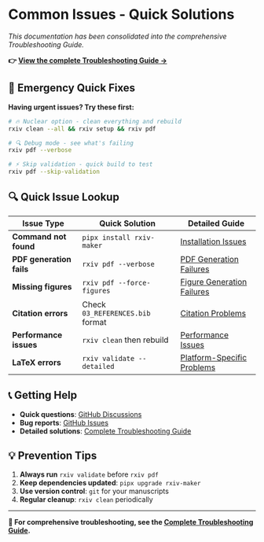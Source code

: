# Common Issues - Quick Solutions

*This documentation has been consolidated into the comprehensive Troubleshooting Guide.*

**👉 [View the complete Troubleshooting Guide →](troubleshooting.md)**

## 🚨 Emergency Quick Fixes

**Having urgent issues? Try these first:**

```bash
# 🔥 Nuclear option - clean everything and rebuild
rxiv clean --all && rxiv setup && rxiv pdf

# 🔍 Debug mode - see what's failing
rxiv pdf --verbose

# ⚡ Skip validation - quick build to test
rxiv pdf --skip-validation
```

## 🔍 Quick Issue Lookup

| Issue Type | Quick Solution | Detailed Guide |
|------------|----------------|----------------|
| **Command not found** | `pipx install rxiv-maker` | [Installation Issues](troubleshooting.md#installation-issues) |
| **PDF generation fails** | `rxiv pdf --verbose` | [PDF Generation Failures](troubleshooting.md#pdf-generation-failures) |
| **Missing figures** | `rxiv pdf --force-figures` | [Figure Generation Failures](troubleshooting.md#figure-generation-failures) |
| **Citation errors** | Check `03_REFERENCES.bib` format | [Citation Problems](troubleshooting.md#citation-and-bibliography-problems) |
| **Performance issues** | `rxiv clean` then rebuild | [Performance Issues](troubleshooting.md#performance-issues) |
| **LaTeX errors** | `rxiv validate --detailed` | [Platform-Specific Problems](troubleshooting.md#platform-specific-problems) |

## 📞 Getting Help

- **Quick questions**: [GitHub Discussions](https://github.com/henriqueslab/rxiv-maker/discussions)
- **Bug reports**: [GitHub Issues](https://github.com/henriqueslab/rxiv-maker/issues)
- **Detailed solutions**: [Complete Troubleshooting Guide](troubleshooting.md)

## 💡 Prevention Tips

1. **Always run** `rxiv validate` before `rxiv pdf`
2. **Keep dependencies updated**: `pipx upgrade rxiv-maker`
3. **Use version control**: `git` for your manuscripts
4. **Regular cleanup**: `rxiv clean` periodically

---

**📖 For comprehensive troubleshooting, see the [Complete Troubleshooting Guide](troubleshooting.md).**